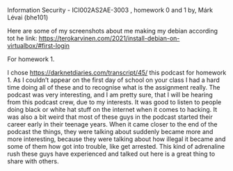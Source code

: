Information Security - ICI002AS2AE-3003 , homework 0 and 1
by, Márk Lévai (bhe101)

 
  
Here are some of my screenshots about me making my debian according tot he link: https://terokarvinen.com/2021/install-debian-on-virtualbox/#first-login 

For homework 1.

I chose https://darknetdiaries.com/transcript/45/ this podcast for homework 1. As I couldn’t appear on the first day of school on your class I had a hard time doing all of these and to recognise what is the assignment really. The podcast was very interesting, and I am pretty sure, that I will be hearing from this podcast crew, due to my interests. It was good to listen to people doing black or white hat stuff on the internet when it comes to hacking. It was also a bit weird that most of these guys in the podcast started their career early in their teenage years. When it came closer to the end of the podcast the things, they were talking about suddenly became more and more interesting, because they were talking about how illegal it became and some of them how got into trouble, like get arrested. This kind of adrenaline rush these guys have experienced and talked out here is a great thing to share with others.
